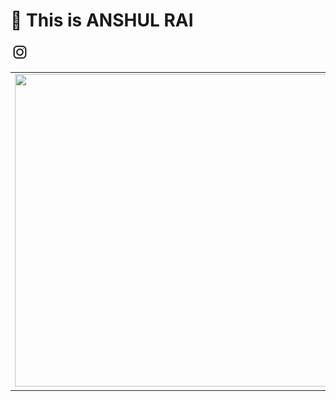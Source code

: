 
# 👋 This is ANSHUL RAI 

<table border="0">
<a href="https://www.instagram.com/a.u.r.a.l.s.h.i.n/">
<img src="./assets/insta.png" height=30 width="30"></a>
 <tr>
  <td border="0"> <img src="assets\animation_500_kckasloz.gif" height="500" width="500"></td>
  <td border="0"></td>
 </tr>
</table>

